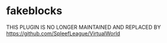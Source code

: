 # fakeblocks
THIS PLUGIN IS NO LONGER MAINTAINED AND REPLACED BY https://github.com/SpleefLeague/VirtualWorld
